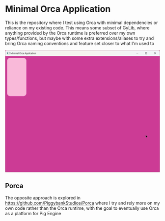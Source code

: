 # Minimal Orca Application
This is the repository where I test using Orca with minimal dependencies or reliance on my existing code. This means some subset of GyLib, where anything provided by the Orca runtime is preferred over my own types/functions, but maybe with some extra extensions/aliases to try and bring Orca naming conventions and feature set closer to what I'm used to

![Screenshot](/Release/screenshot_0.png)

## Porca
The opposite approach is explored in https://github.com/PiggybankStudios/Porca where I try and rely more on my own code rather than the Orca runtime, with the goal to eventually use Orca as a platform for Pig Engine